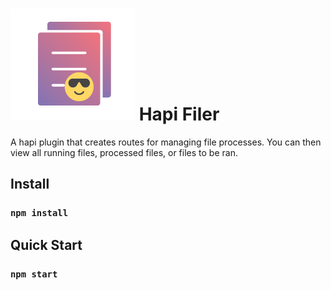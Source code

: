 # ![Hapi Filer](./images/logo.png) Hapi Filer

A hapi plugin that creates routes for managing file processes. You can then view all running files, processed files, or files to be ran.

## Install

### `npm install`

## Quick Start

### `npm start`
